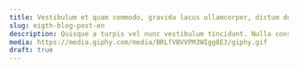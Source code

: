 ```yaml
---
title: Vestibulum et quam commodo, gravida lacus ullamcorper, dictum dolor.
slug: eigth-blog-post-en
description: Quisque a turpis vel nunc vestibulum tincidunt. Nulla consequat odio eros, a fermentum lorem volutpat ut. Morbi bibendum mollis vestibulum.
media: https://media.giphy.com/media/BRLfVBVVPM3WIgg8E3/giphy.gif
draft: true
---
```

